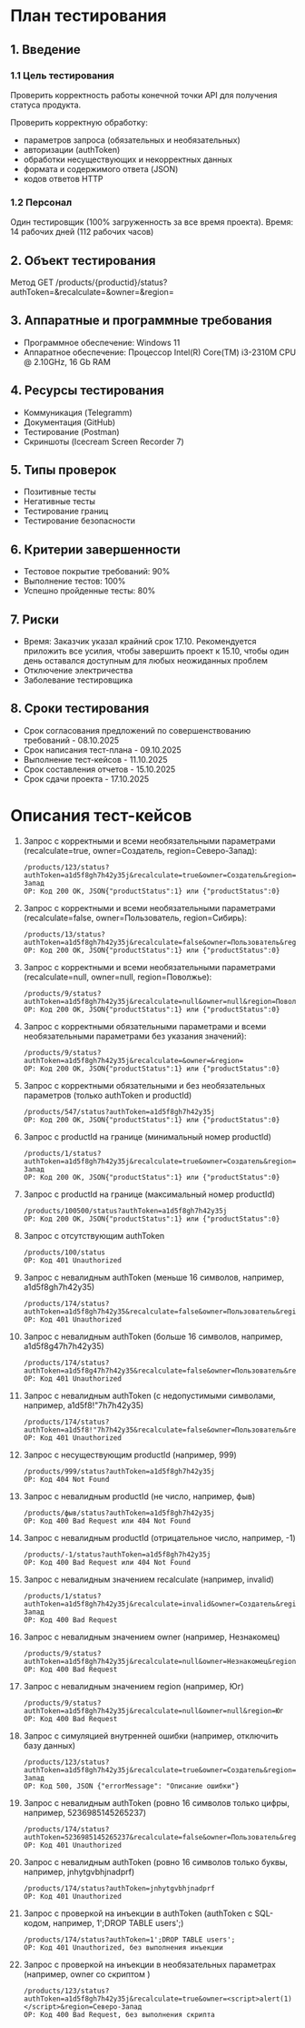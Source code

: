 # План тестирования

## 1. Введение
### 1.1 Цель тестирования
Проверить корректность работы конечной точки API для получения статуса продукта.

Проверить корректную обработку:
* параметров запроса (обязательных и необязательных)
* авторизации (authToken)
* обработки несуществующих и некорректных данных
* формата и содержимого ответа (JSON)
* кодов ответов HTTP

### 1.2 Персонал
Один тестировщик (100% загруженность за все время проекта). Время: 14 рабочих дней (112 рабочих часов)

## 2. Объект тестирования
Метод GET /products/{productid}/status?authToken=&recalculate=&owner=&region=

## 3. Аппаратные и программные требования
* Программное обеспечение: Windows 11
* Аппаратное обеспечение: Процессор Intel(R) Core(TM) i3-2310M CPU @ 2.10GHz, 16 Gb RAM

## 4. Ресурсы тестирования
* Коммуникация (Telegramm)
* Документация (GitHub)
* Тестирование (Postman)
* Скриншоты (Icecream Screen Recorder 7)

## 5. Типы проверок
* Позитивные тесты
* Негативные тесты
* Тестирование границ
* Тестирование безопасности

## 6. Критерии завершенности
* Тестовое покрытие требований: 90%
* Выполнение тестов: 100%
* Успешно пройденные тесты: 80%

## 7. Риски
* Время: Заказчик указал крайний срок 17.10. Рекомендуется приложить все усилия, чтобы завершить проект к 15.10, чтобы один день оставался доступным для любых неожиданных проблем
* Отключение электричества
* Заболевание тестировщика

## 8. Сроки тестирования
* Срок согласования предложений по совершенствованию требований - 08.10.2025
* Срок написания тест-плана - 09.10.2025
* Выполнение тест-кейсов - 11.10.2025
* Срок составления отчетов - 15.10.2025
* Срок сдачи проекта - 17.10.2025


# Описания тест-кейсов

1. Запрос с корректными и всеми необязательными параметрами (recalculate=true, owner=Создатель, region=Северо-Запад):

       /products/123/status?authToken=a1d5f8gh7h42y35j&recalculate=true&owner=Создатель&region=Северо-Запад
       ОР: Код 200 OK, JSON{"productStatus":1} или {"productStatus":0}
2. Запрос с корректными и всеми необязательными параметрами (recalculate=false, owner=Пользователь, region=Сибирь):

       /products/13/status?authToken=a1d5f8gh7h42y35j&recalculate=false&owner=Пользователь&region=Сибирь
       ОР: Код 200 OK, JSON{"productStatus":1} или {"productStatus":0}
3. Запрос с корректными и всеми необязательными параметрами (recalculate=null, owner=null, region=Поволжье):

       /products/9/status?authToken=a1d5f8gh7h42y35j&recalculate=null&owner=null&region=Поволжье
       ОР: Код 200 OK, JSON{"productStatus":1} или {"productStatus":0}
4. Запрос с корректными обязательными параметрами и всеми необязательными параметрами без указания значений):

       /products/9/status?authToken=a1d5f8gh7h42y35j&recalculate=&owner=&region=
       ОР: Код 200 OK, JSON{"productStatus":1} или {"productStatus":0}
4. Запрос с корректными обязательными и без необязательных параметров (только authToken и productId)

       /products/547/status?authToken=a1d5f8gh7h42y35j
       ОР: Код 200 OK, JSON{"productStatus":1} или {"productStatus":0}
5. Запрос с productId на границе (минимальный номер productId)

       /products/1/status?authToken=a1d5f8gh7h42y35j&recalculate=true&owner=Создатель&region=Северо-Запад
       ОР: Код 200 OK, JSON{"productStatus":1} или {"productStatus":0}
6. Запрос с productId на границе (максимальный номер productId)

       /products/100500/status?authToken=a1d5f8gh7h42y35j
       ОР: Код 200 OK, JSON{"productStatus":1} или {"productStatus":0}
7. Запрос с отсутствующим authToken

       /products/100/status
       ОР: Код 401 Unauthorized
8. Запрос с невалидным authToken (меньше 16 символов, например, a1d5f8gh7h42y35)

       /products/174/status?authToken=a1d5f8gh7h42y35&recalculate=false&owner=Пользователь&region=Сибирь
       ОР: Код 401 Unauthorized
9. Запрос с невалидным authToken (больше 16 символов, например, a1d5f8g47h7h42y35)

       /products/174/status?authToken=a1d5f8g47h7h42y35&recalculate=false&owner=Пользователь&region=Сибирь
       ОР: Код 401 Unauthorized
10. Запрос с невалидным authToken (с недопустимыми символами, например, a1d5f8!"7h7h42y35)

        /products/174/status?authToken=a1d5f8!"7h7h42y35&recalculate=false&owner=Пользователь&region=Сибирь
        ОР: Код 401 Unauthorized
11. Запрос с несуществующим productId (например, 999)

        /products/999/status?authToken=a1d5f8gh7h42y35j
        ОР: Код 404 Not Found
12. Запрос с невалидным productId (не число, например, фыв)

        /products/фыв/status?authToken=a1d5f8gh7h42y35j
        ОР: Код 400 Bad Request или 404 Not Found
13. Запрос с невалидным productId (отрицательное число, например, -1)

        /products/-1/status?authToken=a1d5f8gh7h42y35j
        ОР: Код 400 Bad Request или 404 Not Found
14. Запрос с невалидным значением recalculate (например, invalid)

        /products/1/status?authToken=a1d5f8gh7h42y35j&recalculate=invalid&owner=Создатель&region=Северо-Запад
        ОР: Код 400 Bad Request 
15. Запрос с невалидным значением owner (например, Незнакомец)

        /products/9/status?authToken=a1d5f8gh7h42y35j&recalculate=null&owner=Незнакомец&region=Поволжье
        ОР: Код 400 Bad Request 
16. Запрос с невалидным значением region (например, Юг)

        /products/9/status?authToken=a1d5f8gh7h42y35j&recalculate=null&owner=null&region=Юг
        ОР: Код 400 Bad Request 
17. Запрос с симуляцией внутренней ошибки (например, отключить базу данных)

        /products/123/status?authToken=a1d5f8gh7h42y35j&recalculate=true&owner=Создатель&region=Северо-Запад
        ОР: Код 500, JSON {"errorMessage": "Описание ошибки"}
18. Запрос с невалидным authToken (ровно 16 символов только цифры, например, 5236985145265237) 

        /products/174/status?authToken=5236985145265237&recalculate=false&owner=Пользователь&region=Сибирь
        ОР: Код 401 Unauthorized
19. Запрос с невалидным authToken (ровно 16 символов только буквы, например, jnhytgvbhjnadprf) 

        /products/174/status?authToken=jnhytgvbhjnadprf
        ОР: Код 401 Unauthorized
20. Запрос с проверкой на инъекции в authToken (authToken с SQL-кодом, например, 1';DROP TABLE users';)

        /products/174/status?authToken=1';DROP TABLE users';
        ОР: Код 401 Unauthorized, без выполнения инъекции
21. Запрос с проверкой на инъекции в необязательных параметрах (например, owner со скриптом <script>alert(1)</script>)

        /products/123/status?authToken=a1d5f8gh7h42y35j&recalculate=true&owner=<script>alert(1)</script>&region=Северо-Запад
        ОР: Код 400 Bad Request, без выполнения скрипта 
































